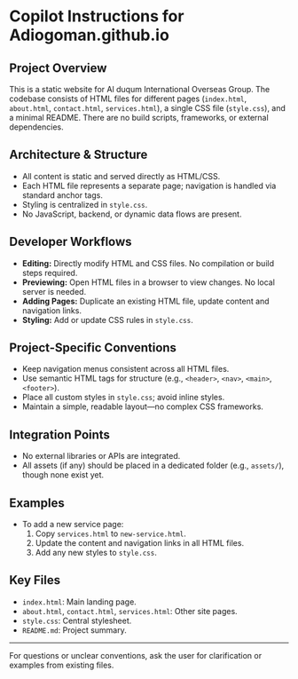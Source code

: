 # Copilot Instructions for Adiogoman.github.io

## Project Overview
This is a static website for Al duqum International Overseas Group. The codebase consists of HTML files for different pages (`index.html`, `about.html`, `contact.html`, `services.html`), a single CSS file (`style.css`), and a minimal README. There are no build scripts, frameworks, or external dependencies.

## Architecture & Structure
- All content is static and served directly as HTML/CSS.
- Each HTML file represents a separate page; navigation is handled via standard anchor tags.
- Styling is centralized in `style.css`.
- No JavaScript, backend, or dynamic data flows are present.

## Developer Workflows
- **Editing:** Directly modify HTML and CSS files. No compilation or build steps required.
- **Previewing:** Open HTML files in a browser to view changes. No local server is needed.
- **Adding Pages:** Duplicate an existing HTML file, update content and navigation links.
- **Styling:** Add or update CSS rules in `style.css`.

## Project-Specific Conventions
- Keep navigation menus consistent across all HTML files.
- Use semantic HTML tags for structure (e.g., `<header>`, `<nav>`, `<main>`, `<footer>`).
- Place all custom styles in `style.css`; avoid inline styles.
- Maintain a simple, readable layout—no complex CSS frameworks.

## Integration Points
- No external libraries or APIs are integrated.
- All assets (if any) should be placed in a dedicated folder (e.g., `assets/`), though none exist yet.

## Examples
- To add a new service page:
  1. Copy `services.html` to `new-service.html`.
  2. Update the content and navigation links in all HTML files.
  3. Add any new styles to `style.css`.

## Key Files
- `index.html`: Main landing page.
- `about.html`, `contact.html`, `services.html`: Other site pages.
- `style.css`: Central stylesheet.
- `README.md`: Project summary.

---
For questions or unclear conventions, ask the user for clarification or examples from existing files.
